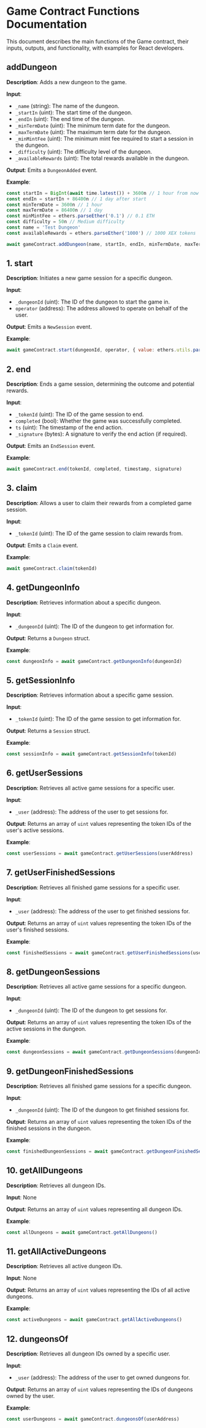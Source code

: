 # Game Contract Functions Documentation

This document describes the main functions of the Game contract, their inputs, outputs, and functionality, with examples for React developers.

## addDungeon

**Description**: Adds a new dungeon to the game.

**Input**:

-   `_name` (string): The name of the dungeon.
-   `_startIn` (uint): The start time of the dungeon.
-   `_endIn` (uint): The end time of the dungeon.
-   `_minTermDate` (uint): The minimum term date for the dungeon.
-   `_maxTermDate` (uint): The maximum term date for the dungeon.
-   `_minMintFee` (uint): The minimum mint fee required to start a session in the dungeon.
-   `_difficulty` (uint): The difficulty level of the dungeon.
-   `_availableRewards` (uint): The total rewards available in the dungeon.

**Output**: Emits a `DungeonAdded` event.

**Example**:

```javascript
const startIn = BigInt(await time.latest()) + 3600n // 1 hour from now
const endIn = startIn + 86400n // 1 day after start
const minTermDate = 3600n // 1 hour
const maxTermDate = 86400n // 1 day
const minMintFee = ethers.parseEther('0.1') // 0.1 ETH
const difficulty = 50n // Medium difficulty
const name = 'Test Dungeon'
const availableRewards = ethers.parseEther('1000') // 1000 XEX tokens

await gameContract.addDungeon(name, startIn, endIn, minTermDate, maxTermDate, minMintFee, difficulty, availableRewards)
```

## 1. start

**Description**: Initiates a new game session for a specific dungeon.

**Input**:

-   `_dungeonId` (uint): The ID of the dungeon to start the game in.
-   `operator` (address): The address allowed to operate on behalf of the user.

**Output**: Emits a `NewSession` event.

**Example**:

```javascript
await gameContract.start(dungeonId, operator, { value: ethers.utils.parseEther('0.1') })
```

## 2. end

**Description**: Ends a game session, determining the outcome and potential rewards.

**Input**:

-   `_tokenId` (uint): The ID of the game session to end.
-   `completed` (bool): Whether the game was successfully completed.
-   `ts` (uint): The timestamp of the end action.
-   `_signature` (bytes): A signature to verify the end action (if required).

**Output**: Emits an `EndSession` event.

**Example**:

```javascript
await gameContract.end(tokenId, completed, timestamp, signature)
```

## 3. claim

**Description**: Allows a user to claim their rewards from a completed game session.

**Input**:

-   `_tokenId` (uint): The ID of the game session to claim rewards from.

**Output**: Emits a `Claim` event.

**Example**:

```javascript
await gameContract.claim(tokenId)
```

## 4. getDungeonInfo

**Description**: Retrieves information about a specific dungeon.

**Input**:

-   `_dungeonId` (uint): The ID of the dungeon to get information for.

**Output**: Returns a `Dungeon` struct.

**Example**:

```javascript
const dungeonInfo = await gameContract.getDungeonInfo(dungeonId)
```

## 5. getSessionInfo

**Description**: Retrieves information about a specific game session.

**Input**:

-   `_tokenId` (uint): The ID of the game session to get information for.

**Output**: Returns a `Session` struct.

**Example**:

```javascript
const sessionInfo = await gameContract.getSessionInfo(tokenId)
```

## 6. getUserSessions

**Description**: Retrieves all active game sessions for a specific user.

**Input**:

-   `_user` (address): The address of the user to get sessions for.

**Output**: Returns an array of `uint` values representing the token IDs of the user's active sessions.

**Example**:

```javascript
const userSessions = await gameContract.getUserSessions(userAddress)
```

## 7. getUserFinishedSessions

**Description**: Retrieves all finished game sessions for a specific user.

**Input**:

-   `_user` (address): The address of the user to get finished sessions for.

**Output**: Returns an array of `uint` values representing the token IDs of the user's finished sessions.

**Example**:

```javascript
const finishedSessions = await gameContract.getUserFinishedSessions(userAddress)
```

## 8. getDungeonSessions

**Description**: Retrieves all active game sessions for a specific dungeon.

**Input**:

-   `_dungeonId` (uint): The ID of the dungeon to get sessions for.

**Output**: Returns an array of `uint` values representing the token IDs of the active sessions in the dungeon.

**Example**:

```javascript
const dungeonSessions = await gameContract.getDungeonSessions(dungeonId)
```

## 9. getDungeonFinishedSessions

**Description**: Retrieves all finished game sessions for a specific dungeon.

**Input**:

-   `_dungeonId` (uint): The ID of the dungeon to get finished sessions for.

**Output**: Returns an array of `uint` values representing the token IDs of the finished sessions in the dungeon.

**Example**:

```javascript
const finishedDungeonSessions = await gameContract.getDungeonFinishedSessions(dungeonId)
```

## 10. getAllDungeons

**Description**: Retrieves all dungeon IDs.

**Input**: None

**Output**: Returns an array of `uint` values representing all dungeon IDs.

**Example**:

```javascript
const allDungeons = await gameContract.getAllDungeons()
```

## 11. getAllActiveDungeons

**Description**: Retrieves all active dungeon IDs.

**Input**: None

**Output**: Returns an array of `uint` values representing the IDs of all active dungeons.

**Example**:

```javascript
const activeDungeons = await gameContract.getAllActiveDungeons()
```

## 12. dungeonsOf

**Description**: Retrieves all dungeon IDs owned by a specific user.

**Input**:

-   `_user` (address): The address of the user to get owned dungeons for.

**Output**: Returns an array of `uint` values representing the IDs of dungeons owned by the user.

**Example**:

```javascript
const userDungeons = await gameContract.dungeonsOf(userAddress)
```
